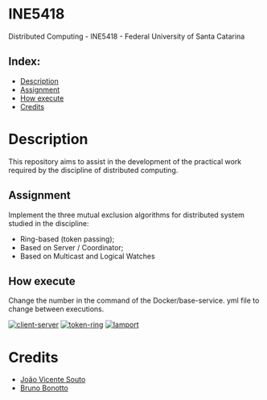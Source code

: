 # INE5418
 Distributed Computing - INE5418 - Federal University of Santa Catarina

## Index:
* [Description](#description)
* [Assignment](#assignment)
* [How execute](#how_exec)
* [Credits](#credits)

# Description

This repository aims to assist in the development of the practical work required by the discipline of distributed computing.

## Assignment

Implement the three mutual exclusion algorithms for distributed system studied in the discipline:
* Ring-based (token passing);
* Based on Server / Coordinator;
* Based on Multicast and Logical Watches

## How execute

Change the number in the command of the Docker/base-service. yml file to change between executions.

[![client-server](https://asciinema.org/a/186422.png)](https://asciinema.org/a/186422)
[![token-ring](https://asciinema.org/a/186424.png)](https://asciinema.org/a/186424)
[![lamport](https://asciinema.org/a/186425.png)](https://asciinema.org/a/186425)

# Credits

* [João Vicente Souto](https://github.com/joaovicentesouto)
* [Bruno Bonotto](https://github.com/Bonotto)


